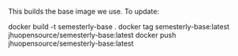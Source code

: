 This builds the base image we use. To update:

docker build -t semesterly-base .
docker tag semesterly-base:latest jhuopensource/semesterly-base:latest
docker push jhuopensource/semesterly-base:latest
